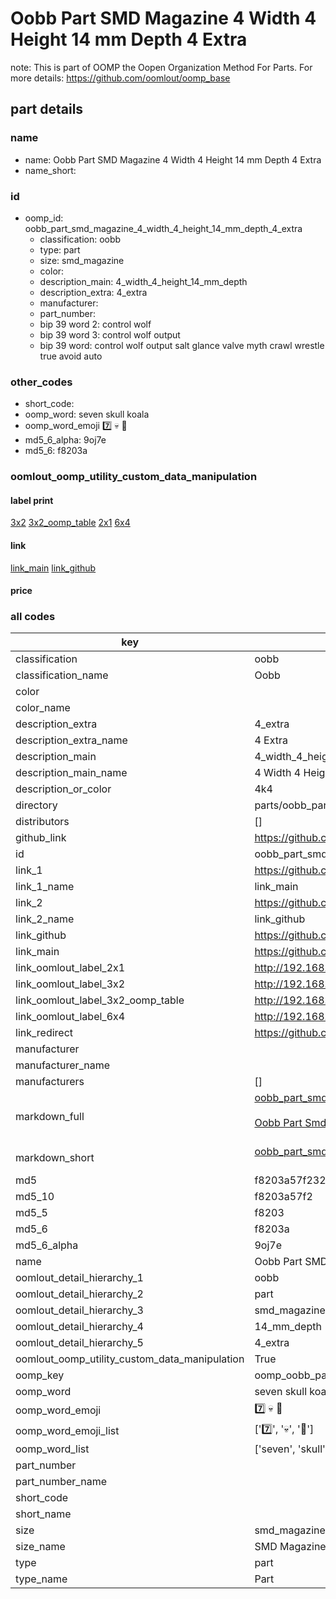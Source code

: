 # Oobb Part SMD Magazine 4 Width 4 Height 14 mm Depth 4 Extra  

note: This is part of OOMP the Oopen Organization Method For Parts. For more details: https://github.com/oomlout/oomp_base

##  part details
  







### name
* name: Oobb Part SMD Magazine 4 Width 4 Height 14 mm Depth 4 Extra
* name_short: 
### id
* oomp_id: oobb_part_smd_magazine_4_width_4_height_14_mm_depth_4_extra
  * classification: oobb
  * type: part
  * size: smd_magazine
  * color: 
  * description_main: 4_width_4_height_14_mm_depth
  * description_extra: 4_extra
  * manufacturer: 
  * part_number: 
  * bip 39 word 2: control wolf
  * bip 39 word 3: control wolf output
  * bip 39 word: control wolf output salt glance valve myth crawl wrestle true avoid auto

### other_codes
* short_code: 
* oomp_word: seven skull koala
* oomp_word_emoji :seven: :skull: :koala:
* md5_6_alpha: 9oj7e
* md5_6: f8203a






### oomlout_oomp_utility_custom_data_manipulation
#### label print
[3x2](http://192.168.1.245:1112/?label=oomp%209oj7e)
[3x2_oomp_table](http://192.168.1.108:1112/?label=oomp%209oj7e)
[2x1](http://192.168.1.242:1112/?label=oomp%209oj7e)
[6x4](http://192.168.1.55:1112/?label=oomp%209oj7e)    

#### link

[link_main](https://github.com/oomlout/oomlout_oomp_version_1_messy/tree/main/parts/oobb_part_smd_magazine_4_width_4_height_14_mm_depth_4_extra) [link_github](https://github.com/oomlout/oomlout_oomp_version_1_messy/tree/main/parts/oobb_part_smd_magazine_4_width_4_height_14_mm_depth_4_extra)                             

#### price







### all codes 
| key | value |  
| --- | --- |  
| classification | oobb |  
| classification_name | Oobb |  
| color |  |  
| color_name |  |  
| description_extra | 4_extra |  
| description_extra_name | 4 Extra |  
| description_main | 4_width_4_height_14_mm_depth |  
| description_main_name | 4 Width 4 Height 14 mm Depth |  
| description_or_color | 4k4 |  
| directory | parts/oobb_part_smd_magazine_4_width_4_height_14_mm_depth_4_extra |  
| distributors | [] |  
| github_link | https://github.com/oomlout/oomlout_oomp_part_src/tree/main/parts/oobb_part_smd_magazine_4_width_4_height_14_mm_depth_4_extra |  
| id | oobb_part_smd_magazine_4_width_4_height_14_mm_depth_4_extra |  
| link_1 | https://github.com/oomlout/oomlout_oomp_version_1_messy/tree/main/parts/oobb_part_smd_magazine_4_width_4_height_14_mm_depth_4_extra |  
| link_1_name | link_main |  
| link_2 | https://github.com/oomlout/oomlout_oomp_version_1_messy/tree/main/parts/oobb_part_smd_magazine_4_width_4_height_14_mm_depth_4_extra |  
| link_2_name | link_github |  
| link_github | https://github.com/oomlout/oomlout_oomp_version_1_messy/tree/main/parts/oobb_part_smd_magazine_4_width_4_height_14_mm_depth_4_extra |  
| link_main | https://github.com/oomlout/oomlout_oomp_version_1_messy/tree/main/parts/oobb_part_smd_magazine_4_width_4_height_14_mm_depth_4_extra |  
| link_oomlout_label_2x1 | http://192.168.1.242:1112/?label=oomp%209oj7e |  
| link_oomlout_label_3x2 | http://192.168.1.245:1112/?label=oomp%209oj7e |  
| link_oomlout_label_3x2_oomp_table | http://192.168.1.108:1112/?label=oomp%209oj7e |  
| link_oomlout_label_6x4 | http://192.168.1.55:1112/?label=oomp%209oj7e |  
| link_redirect | https://github.com/oomlout/oomlout_oomp_version_1_messy/tree/main/parts/oobb_part_smd_magazine_4_width_4_height_14_mm_depth_4_extra |  
| manufacturer |  |  
| manufacturer_name |  |  
| manufacturers | [] |  
| markdown_full | [oobb_part_smd_magazine_4_width_4_height_14_mm_depth_4_extra](none)<br>[](none)<br>[Oobb Part Smd Magazine 4 Width 4 Height 14 Mm Depth 4 Extra](none)<br><br> |  
| markdown_short | [oobb_part_smd_magazine_4_width_4_height_14_mm_depth_4_extra](none)<br><br> |  
| md5 | f8203a57f232b253c4315beb3aff317b |  
| md5_10 | f8203a57f2 |  
| md5_5 | f8203 |  
| md5_6 | f8203a |  
| md5_6_alpha | 9oj7e |  
| name | Oobb Part SMD Magazine 4 Width 4 Height 14 mm Depth 4 Extra |  
| oomlout_detail_hierarchy_1 | oobb |  
| oomlout_detail_hierarchy_2 | part |  
| oomlout_detail_hierarchy_3 | smd_magazine |  
| oomlout_detail_hierarchy_4 | 14_mm_depth |  
| oomlout_detail_hierarchy_5 | 4_extra |  
| oomlout_oomp_utility_custom_data_manipulation | True |  
| oomp_key | oomp_oobb_part_smd_magazine_4_width_4_height_14_mm_depth_4_extra |  
| oomp_word | seven skull koala |  
| oomp_word_emoji | :seven: :skull: :koala: |  
| oomp_word_emoji_list | [':seven:', ':skull:', ':koala:'] |  
| oomp_word_list | ['seven', 'skull', 'koala'] |  
| part_number |  |  
| part_number_name |  |  
| short_code |  |  
| short_name |  |  
| size | smd_magazine |  
| size_name | SMD Magazine |  
| type | part |  
| type_name | Part |  
